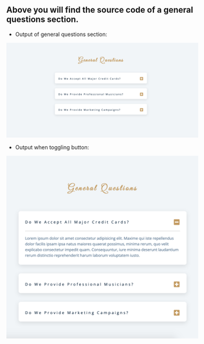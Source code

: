 ## Above you will find the source code of a general questions section.

- Output of general questions section:

![output](./output3.png)

- Output when toggling button:

![output](./output2.png)
